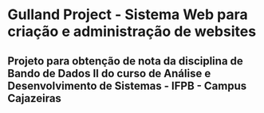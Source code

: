 # Gulland Project - Sistema Web para criação e administração de websites
## Projeto para obtenção de nota da disciplina de Bando de Dados II do curso de Análise e Desenvolvimento de Sistemas - IFPB - Campus Cajazeiras
